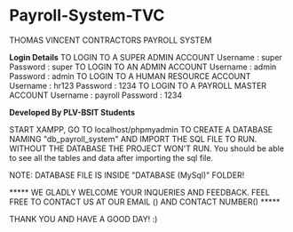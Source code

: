 # Payroll-System-TVC
THOMAS VINCENT CONTRACTORS PAYROLL SYSTEM

**Login Details**
TO LOGIN TO A SUPER ADMIN ACCOUNT
Username : super
Password : super
TO LOGIN TO AN ADMIN ACCOUNT
Username : admin
Password : admin
TO LOGIN TO A HUMAN RESOURCE ACCOUNT
Username : hr123
Password : 1234
TO LOGIN TO A PAYROLL MASTER ACCOUNT
Username : payroll
Password : 1234

**Developed By PLV-BSIT Students**

START XAMPP, 
GO TO localhost/phpmyadmin TO CREATE A DATABASE NAMING "db_payroll_system" AND IMPORT THE SQL FILE TO RUN.
WITHOUT THE DATABASE THE PROJECT WON'T RUN.
You should be able to see all the tables and data after importing the sql file.

NOTE: DATABASE FILE IS INSIDE "DATABASE (MySql)" FOLDER!

***** WE GLADLY WELCOME YOUR INQUERIES AND FEEDBACK. FEEL FREE TO CONTACT US AT OUR EMAIL () AND CONTACT NUMBER() *****  


THANK YOU AND HAVE A GOOD DAY! :) 
